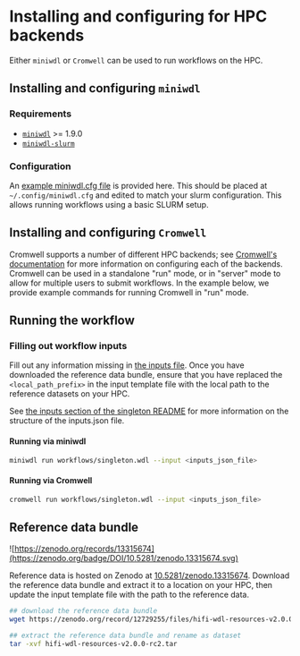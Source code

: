 # Installing and configuring for HPC backends

Either `miniwdl` or `Cromwell` can be used to run workflows on the HPC.

## Installing and configuring `miniwdl`

### Requirements

- [`miniwdl`](https://github.com/chanzuckerberg/miniwdl) >= 1.9.0
- [`miniwdl-slurm`](https://github.com/miniwdl-ext/miniwdl-slurm)

### Configuration

An [example miniwdl.cfg file](../blob/main/backends/hpc/miniwdl.cfg) is provided here. This should be placed at `~/.config/miniwdl.cfg` and edited to match your slurm configuration. This allows running workflows using a basic SLURM setup.

## Installing and configuring `Cromwell`

Cromwell supports a number of different HPC backends; see [Cromwell's documentation](https://cromwell.readthedocs.io/en/stable/backends/HPC/) for more information on configuring each of the backends.  Cromwell can be used in a standalone "run" mode, or in "server" mode to allow for multiple users to submit workflows.  In the example below, we provide example commands for running Cromwell in "run" mode.

## Running the workflow

### Filling out workflow inputs

Fill out any information missing in [the inputs file](../blob/main/backends/hpc/singleton.hpc.inputs.json). Once you have downloaded the reference data bundle, ensure that you have replaced the `<local_path_prefix>` in the input template file with the local path to the reference datasets on your HPC.

See [the inputs section of the singleton README](./singleton#inputs) for more information on the structure of the inputs.json file.

#### Running via miniwdl

```bash
miniwdl run workflows/singleton.wdl --input <inputs_json_file>
```

#### Running via Cromwell

```bash
cromwell run workflows/singleton.wdl --input <inputs_json_file>
```

## Reference data bundle

![https://zenodo.org/records/13315674](https://zenodo.org/badge/DOI/10.5281/zenodo.13315674.svg)

Reference data is hosted on Zenodo at [10.5281/zenodo.13315674](https://zenodo.org/record/13315674).  Download the reference data bundle and extract it to a location on your HPC, then update the input template file with the path to the reference data.

```bash
## download the reference data bundle
wget https://zenodo.org/record/12729255/files/hifi-wdl-resources-v2.0.0-rc2.tar

## extract the reference data bundle and rename as dataset
tar -xvf hifi-wdl-resources-v2.0.0-rc2.tar
```
